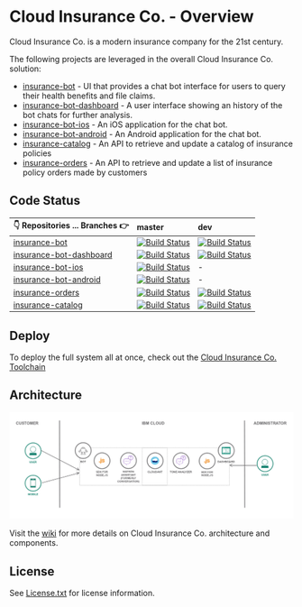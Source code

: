 # Cloud Insurance Co. - Overview

Cloud Insurance Co. is a modern insurance company for the 21st century.

The following projects are leveraged in the overall Cloud Insurance Co. solution:

* [insurance-bot][bot_github_url] - UI that provides a chat bot interface for users to query their health benefits and file claims.
* [insurance-bot-dashboard][dashboard_github_url] - A user interface showing an history of the bot chats for further analysis.
* [insurance-bot-ios][ios_github_url] - An iOS application for the chat bot.
* [insurance-bot-android][android_github_url] - An Android application for the chat bot.
* [insurance-catalog][catalog_github_url] - An API to retrieve and update a catalog of insurance policies
* [insurance-orders][orders_github_url] - An API to retrieve and update a list of insurance policy orders made by customers


## Code Status

| :point_down: Repositories ... Branches :point_right: | master | dev |
| --- | :--- | :--- |
| [insurance-bot][bot_github_url] | [![Build Status](https://travis-ci.org/IBM-Cloud/insurance-bot.svg?branch=master)](https://travis-ci.org/IBM-Cloud/insurance-bot) | [![Build Status](https://travis-ci.org/IBM-Cloud/insurance-bot.svg?branch=dev)](https://travis-ci.org/IBM-Cloud/insurance-bot) |
| [insurance-bot-dashboard][dashboard_github_url] | [![Build Status](https://travis-ci.org/IBM-Cloud/insurance-bot-dashboard.svg?branch=master)](https://travis-ci.org/IBM-Cloud/insurance-bot-dashboard) | [![Build Status](https://travis-ci.org/IBM-Cloud/insurance-bot-dashboard.svg?branch=dev)](https://travis-ci.org/IBM-Cloud/insurance-bot-dashboard) |
| [insurance-bot-ios][ios_github_url] | [![Build Status](https://travis-ci.org/IBM-Cloud/insurance-bot-ios.svg?branch=master)](https://travis-ci.org/IBM-Cloud/insurance-bot-ios) | - |
| [insurance-bot-android][android_github_url] | [![Build Status](https://travis-ci.org/IBM-Cloud/insurance-bot-android.svg?branch=master)](https://travis-ci.org/IBM-Cloud/insurance-bot-android) | - |
| [insurance-orders][orders_github_url] | [![Build Status](https://travis-ci.org/IBM-Cloud/insurance-orders.svg?branch=master)](https://travis-ci.org/IBM-Cloud/insurance-orders) | [![Build Status](https://travis-ci.org/IBM-Cloud/insurance-orders.svg?branch=dev)](https://travis-ci.org/IBM-Cloud/insurance-orders) |
| [insurance-catalog][catalog_github_url] | [![Build Status](https://travis-ci.org/IBM-Cloud/insurance-catalog.svg?branch=master)](https://travis-ci.org/IBM-Cloud/insurance-catalog) | [![Build Status](https://travis-ci.org/IBM-Cloud/insurance-catalog.svg?branch=dev)](https://travis-ci.org/IBM-Cloud/insurance-catalog) |


## Deploy

To deploy the full system all at once, check out the [Cloud Insurance Co. Toolchain][toolchain_github_url]

## Architecture

  ![Architecture Diagram](architecture.png)

  Visit the [wiki](https://github.com/IBM-Cloud/cloudco-insurance/wiki) for more details on Cloud Insurance Co. architecture and components.

## License

See [License.txt](License.txt) for license information.

[bot_github_url]: https://github.com/IBM-Cloud/insurance-bot
[orders_github_url]: https://github.com/IBM-Cloud/insurance-orders
[catalog_github_url]: https://github.com/IBM-Cloud/insurance-catalog
[dashboard_github_url]: https://github.com/IBM-Cloud/insurance-bot-dashboard
[ios_github_url]: https://github.com/IBM-Cloud/insurance-bot-ios
[android_github_url]: https://github.com/IBM-Cloud/insurance-bot-android
[toolchain_github_url]: https://github.com/IBM-Cloud/insurance-toolchain

